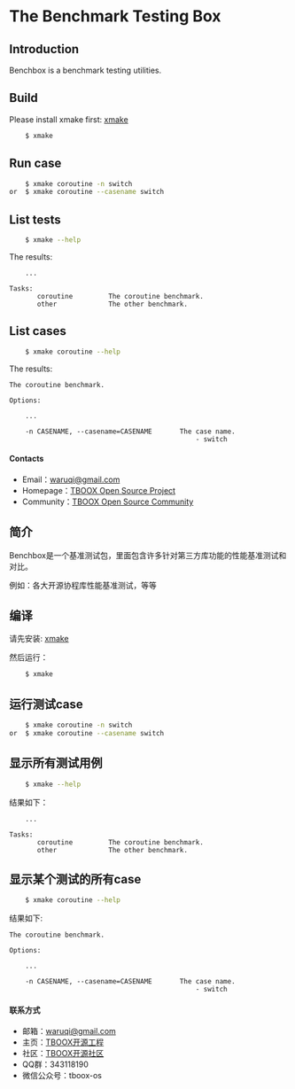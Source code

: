 # The Benchmark Testing Box

## Introduction

Benchbox is a benchmark testing utilities.

## Build

Please install xmake first: [xmake](http://xmake.io)

```bash
    $ xmake
```

## Run case

```bash
    $ xmake coroutine -n switch
or  $ xmake coroutine --casename switch
```

## List tests

```bash
    $ xmake --help
```

The results:

```
    ...

Tasks: 
       coroutine         The coroutine benchmark.
       other             The other benchmark.
```

## List cases

```bash
    $ xmake coroutine --help
```

The results:

```
The coroutine benchmark.

Options: 

    ...

    -n CASENAME, --casename=CASENAME       The case name.
                                               - switch
```

#### Contacts

* Email：[waruqi@gmail.com](mailto:waruqi@gmail.com)
* Homepage：[TBOOX Open Source Project](http://www.tboox.org/cn)
* Community：[TBOOX Open Source Community](http://www.tboox.org/forum)

## 简介

Benchbox是一个基准测试包，里面包含许多针对第三方库功能的性能基准测试和对比。

例如：各大开源协程库性能基准测试，等等

## 编译

请先安装: [xmake](http://xmake.io)

然后运行：

```bash
    $ xmake
```

## 运行测试case

```bash
    $ xmake coroutine -n switch
or  $ xmake coroutine --casename switch
```

## 显示所有测试用例

```bash
    $ xmake --help
```

结果如下：

```
    ...

Tasks: 
       coroutine         The coroutine benchmark.
       other             The other benchmark.
```

## 显示某个测试的所有case

```bash
    $ xmake coroutine --help
```

结果如下:

```
The coroutine benchmark.

Options: 

    ...

    -n CASENAME, --casename=CASENAME       The case name.
                                               - switch
```

#### 联系方式

* 邮箱：[waruqi@gmail.com](mailto:waruqi@gmail.com)
* 主页：[TBOOX开源工程](http://www.tboox.org/cn)
* 社区：[TBOOX开源社区](http://www.tboox.org/forum)
* QQ群：343118190
* 微信公众号：tboox-os

